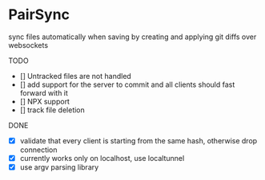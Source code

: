 # PairSync

sync files automatically when saving by creating and applying git diffs over websockets

TODO

- [] Untracked files are not handled
- [] add support for the server to commit and all clients should fast forward with
  it
- [] NPX support
- [] track file deletion

DONE

- [x] validate that every client is starting from the same hash, otherwise drop connection
- [x] currently works only on localhost, use localtunnel
- [x] use argv parsing library
